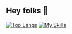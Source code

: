 ## Hey folks 🍒

[![Top Langs](https://github-readme-stats-git-masterrstaa-rickstaa.vercel.app/api/top-langs/?username=sepkey)](https://github.com/sepkey/github-readme-stats)
[![My Skills](https://skillicons.dev/icons?i=ts,js,reactjs,nextjs,react-query,html,css,wasm)](https://skillicons.dev)
<!--
**sepkey/sepkey** is a ✨ _special_ ✨ repository because its `README.md` (this file) appears on your GitHub profile.


Here are some ideas to get you started:

- 🔭 I’m currently working on ...
- 🌱 I’m currently learning ...
- 👯 I’m looking to collaborate on ...
- 🤔 I’m looking for help with ...
- 💬 Ask me about ...
- 📫 How to reach me: ...
- 😄 Pronouns: ...
- ⚡ Fun fact: ...
-->

